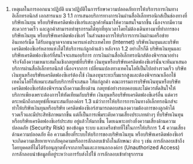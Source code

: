 1. เหตุผลในการออกแนวปฏิบัติ
แนวปฏิบัติในการรักษาความปลอดภัยการให้บริการการเงินทางอิเล็กทรอนิกส์
เอกสารแนบ 3
1.1 การเสนอบริการทางการเงินผ่านสื่ออิเล็กทรอนิกส์เป็นช่องทางที่บริษัทเงินทุน
หรือบริษัทเครดิตฟองซิเอร์และลูกค้าหันมาให้ความสนใจมากขึ้น เนื่องจากมีความสะดวกรวดเร็ว
และลูกค้าสามารถทำธุรกรรมได้ทุกที่ทุกเวลาโดยไม่ต้องเดินทางมาที่ทำการของบริษัทเงินทุน
หรือบริษัทเครดิตฟองซิเอร์ ในส่วนของการให้บริการการเงินผ่านเครือข่ายอินเทอร์เน็ต
ได้รับอนุญาตจากธนาคารแห่งประเทศไทย
(Internet) บริษัทเงินทุนและบริษัทเครดิตฟองซิเอร์หลายแห่งได้ให้บริการแก่ลูกค้าแล้ว หลังจาก
1.2 อย่างไรก็ดี บริษัทเงินทุนและบริษัทเครดิตฟองซิเอร์ที่สนใจจะเสนอบริการ
การเงินผ่านสื่ออิเล็กทรอนิกส์ต้องพิจารณาอย่างจริงจังถึงความเหมาะสมในเชิงกลยุทธ์ที่บริษัท
เงินทุนหรือบริษัทเครดิตฟองซิเอร์นั้นจะหันมาเสนอบริการผ่านสื่ออิเล็กทรอนิกส์ เนื่องจากการ
เปลี่ยนแปลงทางเทคโนโลยีเป็นไปอย่างรวดเร็ว บริษัทเงินทุนหรือบริษัทเครดิตฟองซิเอร์ต้องใช้
เงินลงทุนระยะเริ่มแรกสูงและต้องพิจารณาเลือกใช้เทคโนโลยีให้เหมาะสมกับบริการที่จะเสนอ
ให้แก่ลูกค้า คณะกรรมการบริษัทเงินทุนหรือบริษัทเครดิตฟองซิเอร์ต้องพิจารณาถึงความเสี่ยงด้าน
กลยุทธ์อย่างรอบคอบและไม่ควรตัดสินใจให้บริการเพียงเพราะต้องการให้ทัดเทียมกับบริษัท
เงินทุนหรือบริษัทเครดิตฟองซิเอร์อื่น แต่ควรตระหนักถึงกลยุทธ์ที่เหมาะสมกับองค์กร
1.3 แม้ว่าการให้บริการการเงินทางอิเล็กทรอนิกส์จะทำให้บริษัทเงินทุนหรือบริษัท
เครดิตฟองซิเอร์สามารถตอบสนองความต้องการของลูกค้าได้รวดเร็วและมีประสิทธิภาพมากขึ้น
แต่ก็เป็นการเพิ่มระดับความเสี่ยงประเภทต่างๆ ที่บริษัทเงินทุนหรือบริษัทเครดิตฟองซิเอร์ประสบ
อยู่แล้วให้มากขึ้น โดยเฉพาะอย่างยิ่งความเสี่ยงด้านความปลอดภัย (Security Risk) ของข้อมูล
ระบบ และเครือข่ายที่ใช้ในการให้บริการ
1.4 ความเสี่ยงด้านความปลอดภัย คือ ความเสี่ยงที่ระบบให้บริการของบริษัทเงินทุน
หรือบริษัทเครดิตฟองซิเอร์ จะเกิดความเสียหายจากภัยคุกคามหรือการลักลอบเข้าถึงในลักษณะ
ต่าง ๆ เช่น การลักลอบเข้าถึงโดยบุคคลที่ไม่ได้รับอนุญาตทั้งจากภายในและภายนอกองค์กร
(Unauthorized Access) การลักลอบนำข้อมูลที่อยู่ระหว่างการรับส่งไปใช้ การลักลอบเข้าทำธุรกรรม
